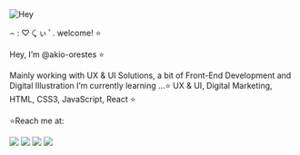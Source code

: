 <img align="center" alt="Hey" src="file:///C:/Users/nmelo/Downloads/Design%20sem%20nome%20(2).svg">

⌢ : ♡ ⤹ ぃ ﾟ. welcome! ⭐
 
 Hey, I’m @akio-orestes ⭐
 
 Mainly working with UX & UI Solutions, a bit of Front-End Development and Digital Illustration 
 I’m currently learning ...⭐ UX & UI, Digital Marketing, HTML, CSS3, JavaScript, React ⭐
 
⭐Reach me at: 
 <div> 
  <a href="https://instagram.com/art.cybermoon" target="_blank"><img src="https://img.shields.io/badge/-Instagram-%23E4405F?style=for-the-badge&logo=instagram&logoColor=white" target="_blank"></a>
  <a href="https://www.linkedin.com/in/akio-orestes-7604221b3" target="_blank"><img src="https://img.shields.io/badge/-LinkedIn-%230077B5?style=for-the-badge&logo=linkedin&logoColor=white" target="_blank"></a> 
  <a href="https://www.cybermoon.art" target="_blank"><img src="https://img.shields.io/badge/Blogger-FF5722?style=for-the-badge&logo=blogger&logoColor=white" target="_blank"></a>
  <a href = "mailto:akio.orestes@gmail.com"><img src="https://img.shields.io/badge/-Gmail-%23333?style=for-the-badge&logo=gmail&logoColor=white" target="_blank"></a>
  
  
 
</div>
